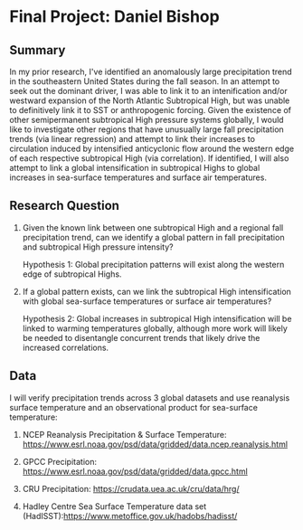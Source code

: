 # Final Project: Daniel Bishop

## Summary

In my prior research, I've identified an anomalously large precipitation trend in the southeastern United States during the fall season. In an attempt to seek out the dominant driver, I was able to link it to an intenification and/or westward expansion of the North Atlantic Subtropical High, but was unable to definitively link it to SST or anthropogenic forcing. Given the existence of other semipermanent subtropical High pressure systems globally, I would like to investigate other regions that have unusually large fall precipitation trends (via linear regression) and attempt to link their increases to circulation induced by intensified anticyclonic flow around the western edge of each respective subtropical High (via correlation). If identified, I will also attempt to link a global intensification in subtropical Highs to global increases in sea-surface temperatures and surface air temperatures.

## Research Question

1) Given the known link between one subtropical High and a regional fall precipitation trend, can we identify a global pattern in fall precipitation and subtropical High pressure intensity?

    Hypothesis 1: Global precipitation patterns will exist along the western edge of subtropical Highs.

2) If a global pattern exists, can we link the subtropical High intensification with global sea-surface temperatures or surface air temperatures?

    Hypothesis 2: Global increases in subtropical High intensification will be linked to warming
    temperatures globally, although more work will likely be needed to disentangle concurrent
    trends that likely drive the increased correlations.
    
## Data

I will verify precipitation trends across 3 global datasets and use reanalysis surface temperature and an observational product for sea-surface temperature:

1) NCEP Reanalysis Precipitation & Surface Temperature: https://www.esrl.noaa.gov/psd/data/gridded/data.ncep.reanalysis.html

2) GPCC Precipitation: https://www.esrl.noaa.gov/psd/data/gridded/data.gpcc.html

3) CRU Precipitation: https://crudata.uea.ac.uk/cru/data/hrg/

4) Hadley Centre Sea Surface Temperature data set (HadISST):https://www.metoffice.gov.uk/hadobs/hadisst/

